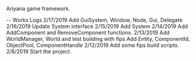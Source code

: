 Ariyana game framework.

-- Works Logs
2/17/2019 Add GuiSystem, Window, Node, Gui, Delegate
2/16/2019 Update System interface
2/15/2019 Add System
2/14/2019 Add AddComponent and RemoveComponent functions.
2/13/2019 Add WorldManager, World and test building with fips
		  Add Entity, ComponentId, ObjectPool, ComponentHandle
2/12/2019 Add some fips build scripts.
2/8/2019 Start the project.